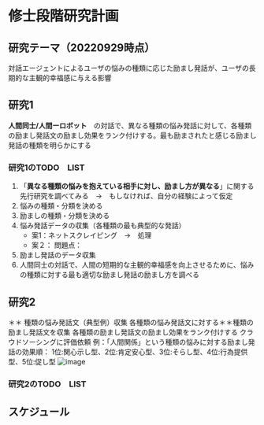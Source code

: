 # 修士段階研究計画

## 研究テーマ（20220929時点）
対話エージェントによるユーザの悩みの種類に応じた励まし発話が、ユーザの長期的な主観的幸福感に与える影響

## 研究1
**人間同士/人間ーロボット**　の対話で、異なる種類の悩み発話に対して、各種類の励まし発話文の励まし効果をランク付けする。最も励まされたと感じる励まし発話の種類を明らかにする

### 研究1のTODO　LIST
1. 「**異なる種類の悩みを抱えている相手に対し、励まし方が異なる**」に関する先行研究を調べてみる　→　もしなければ、自分の経験によって仮定
2. 悩みの種類・分類を決める
3. 励ましの種類・分類を決める
4. 悩み発話データの収集（各種類の最も典型的な発話）
    - 案1：ネットスクレイピング　→　処理　
    - 案２：
問題点：
6. 励まし発話のデータ収集
7. 人間同士の対話で、人間の短期的な主観的幸福感を向上させるために、悩みの種類に対する最も適切な励まし発話の励まし方を調べる

## 研究2

＊＊ 種類の悩み発話文（典型例）収集
各種類の悩み発話文に対する＊＊種類の励まし発話文を収集
各種類の励まし発話文の励まし効果をランク付けする
クラウドソーシングに評価依頼
例：「人間関係」という種類の悩みに対する励まし発話の効果順：
1位:関心示し型、2位:肯定安心型、3位:そらし型、4位:行為提供型、5位:促し型
![image](https://user-images.githubusercontent.com/62456878/192862310-5d2bf124-400f-417a-b98f-6b059cbbcaad.png)

### 研究2のTODO　LIST


## スケジュール



